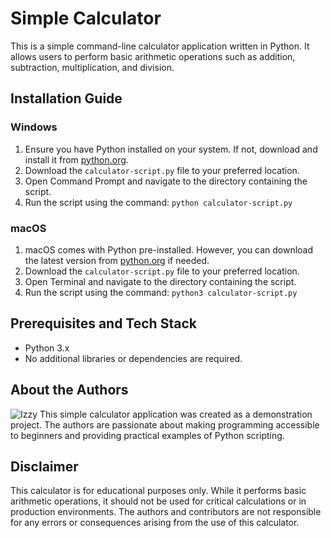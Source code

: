 # Simple Calculator

This is a simple command-line calculator application written in Python. It allows users to perform basic arithmetic operations such as addition, subtraction, multiplication, and division.

## Installation Guide

### Windows

1. Ensure you have Python installed on your system. If not, download and install it from [python.org](https://www.python.org/downloads/windows/).
2. Download the `calculator-script.py` file to your preferred location.
3. Open Command Prompt and navigate to the directory containing the script.
4. Run the script using the command: `python calculator-script.py`

### macOS

1. macOS comes with Python pre-installed. However, you can download the latest version from [python.org](https://www.python.org/downloads/mac-osx/) if needed.
2. Download the `calculator-script.py` file to your preferred location.
3. Open Terminal and navigate to the directory containing the script.
4. Run the script using the command: `python3 calculator-script.py`

## Prerequisites and Tech Stack

- Python 3.x
- No additional libraries or dependencies are required.

## About the Authors
![Izzy](https://scontent.fdvo2-1.fna.fbcdn.net/v/t39.30808-6/461803950_1083722689757074_6494730492808758737_n.jpg?_nc_cat=103&ccb=1-7&_nc_sid=6ee11a&_nc_eui2=AeG8L-XYZBRITmvwxabmotJEtgnGXuEcmlC2CcZe4RyaUJ66fwP9TTbHSGlW8c6OOnDzhPJ1gX2iNWDedCT-vRGx&_nc_ohc=fMP6RhhwEpUQ7kNvgHEfMlZ&_nc_ht=scontent.fdvo2-1.fna&_nc_gid=A19iYfhNSYNihWNBtI68KGi&oh=00_AYAT3HA2nEGYv3Kka0w23S0qG0wO0nHoS3eVfhTX3vUy5g&oe=670A9F0B)
This simple calculator application was created as a demonstration project. The authors are passionate about making programming accessible to beginners and providing practical examples of Python scripting.


## Disclaimer

This calculator is for educational purposes only. While it performs basic arithmetic operations, it should not be used for critical calculations or in production environments. The authors and contributors are not responsible for any errors or consequences arising from the use of this calculator.

